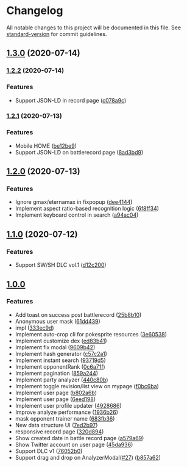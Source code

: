 # Changelog

All notable changes to this project will be documented in this file. See [standard-version](https://github.com/conventional-changelog/standard-version) for commit guidelines.

## [1.3.0](https://github.com/potato4d/pokemon63/compare/v1.2.2...v1.3.0) (2020-07-14)

### [1.2.2](https://github.com/potato4d/pokemon63/compare/v1.2.1...v1.2.2) (2020-07-14)


### Features

* Support JSON-LD in record page ([c078a9c](https://github.com/potato4d/pokemon63/commit/c078a9c00f0331bfba560d1ada7fa3c3555a7b2c))

### [1.2.1](https://github.com/potato4d/pokemon63/compare/v1.2.0...v1.2.1) (2020-07-13)


### Features

* Mobile HOME ([be12be9](https://github.com/potato4d/pokemon63/commit/be12be9b4c2dc47ebaeb7dfc121381c2b07b42c9))
* Support JSON-LD on battlerecord page ([8ad3bd9](https://github.com/potato4d/pokemon63/commit/8ad3bd9f99bf58469bb998b68f25a91e5c207c81))

## [1.2.0](https://github.com/potato4d/pokemon63/compare/v1.1.0...v1.2.0) (2020-07-13)


### Features

* Ignore gmax/eternamax in fixpopup ([dee4144](https://github.com/potato4d/pokemon63/commit/dee4144cafe7506a1fdf387bcfdc3fff5f23fa15))
* Implement aspect ratio-based recognition logic ([6f8ff34](https://github.com/potato4d/pokemon63/commit/6f8ff348be061ef99162e3124157a42b43c25e06))
* Implement keyboard control in search ([a94ac04](https://github.com/potato4d/pokemon63/commit/a94ac04e188a969a8b77f6c45c5736022523b5e9))

## [1.1.0](https://github.com/potato4d/pokemon63/compare/v1.0.0...v1.1.0) (2020-07-12)

### Features

* Support SW/SH DLC vol.1 ([d12c200](https://github.com/potato4d/pokemon63/commit/d12c20027796264c92eaf3f509ba557b2a7df39a))

## [1.0.0](https://github.com/potato4d/pokemon63/releases/tag/v1.0.0)

### Features

* Add toast on success post battlerecord ([25b8b10](https://github.com/potato4d/pokemon63/commit/25b8b105ef8e62853646911f46ae9731b79ca3a0))
* Anonymous user mask ([61dd439](https://github.com/potato4d/pokemon63/commit/61dd439de255a62014459a3dc73a940facc06a42))
* impl ([333ec9d](https://github.com/potato4d/pokemon63/commit/333ec9d027d96d232763490f2dc0e39477804e09))
* Implement auto-crop cli for pokesprite resources ([3e60538](https://github.com/potato4d/pokemon63/commit/3e60538d892464ca1763b7d593209a349e3acbf5))
* Implement customize dex ([ed83b41](https://github.com/potato4d/pokemon63/commit/ed83b41262c104d3b58133811416b846153b4542))
* Implement fix modal ([9609b42](https://github.com/potato4d/pokemon63/commit/9609b42c363f28b5395362af1aa61d289b5c4284))
* Implement hash generator ([c57c2a1](https://github.com/potato4d/pokemon63/commit/c57c2a1054f2ac12d57223746d057da8ac84c280))
* Implement instant search ([93719d5](https://github.com/potato4d/pokemon63/commit/93719d5923c129ab0b89ae7413826be89fc52eda))
* Implement opponentRank ([0c6a71f](https://github.com/potato4d/pokemon63/commit/0c6a71f7063c38e4da4347b910c2273ecde8c22d))
* Implement pagination ([859a244](https://github.com/potato4d/pokemon63/commit/859a24400d59dc7527f3686d4451a4ad5d13126e))
* Implement party analyzer ([440c80b](https://github.com/potato4d/pokemon63/commit/440c80bb0d99652f21ec20d16147ec52ddea00ec))
* Implement toggle revision/list view on mypage ([f0bc6ba](https://github.com/potato4d/pokemon63/commit/f0bc6ba2440444011f06af9a63555ed2147e0b71))
* Implement user page ([b802a6b](https://github.com/potato4d/pokemon63/commit/b802a6b7a044e0a6fa8433c98768b1edf29d775b))
* Implement user page ([6eed198](https://github.com/potato4d/pokemon63/commit/6eed19849170af411ab67bfba15ed0efc16f95f4))
* Implement user profile updater ([4928686](https://github.com/potato4d/pokemon63/commit/492868687fe3bd0ecf9e9a06a389f71587b7878b))
* Improve analyze performance ([1936b26](https://github.com/potato4d/pokemon63/commit/1936b269a1e838972d8fd4c0650f94de005a372c))
* mask opponent trainer name ([683fb36](https://github.com/potato4d/pokemon63/commit/683fb36fa96db2ef718c1b51409aa559af634352))
* New data structure UI ([7ed2b97](https://github.com/potato4d/pokemon63/commit/7ed2b97a19b6b66ebd639b13faa55e150fb80ba5))
* responsive record page ([320d894](https://github.com/potato4d/pokemon63/commit/320d89416f4b76978ad0ee545e13a4c6fc819cdd))
* Show created date in battle record page ([a579a69](https://github.com/potato4d/pokemon63/commit/a579a690a98cca40a1117e3fc48c6f4965fee69f))
* Show Twitter account on user page ([45da936](https://github.com/potato4d/pokemon63/commit/45da93680dba4edf7db0c0b64cc1222d65c81aac))
* Support DLC v1 ([76052b0](https://github.com/potato4d/pokemon63/commit/76052b094c84fa0faf9ae68eedd9c3a713d8028e))
* Support drag and drop on AnalyzerModal([#27](https://github.com/potato4d/pokemon63/issues/27)) ([b857a62](https://github.com/potato4d/pokemon63/commit/b857a62a81dd15f0002f70caa4bb6327eee59154))
